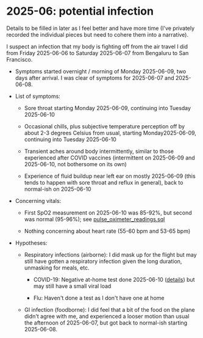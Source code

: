 # 2025-06: potential infection

Details to be filled in later as I feel better and have more time
(I've privately recorded the individual pieces but need to cohere them
into a narrative).

I suspect an infection that my body is fighting off from the air travel I did from Friday 2025-06-06 to Saturday 2025-06-07 from Bengaluru to San Francisco.

* Symptoms started overnight / morning of Monday 2025-06-09, two days
  after arrival. I was clear of symptoms for 2025-06-07 and
  2025-06-08.

* List of symptoms:

  * Sore throat starting Monday 2025-06-09, continuing into Tuesday 2025-06-10

  * Occasional chills, plus subjective temperature perception off by
    about 2-3 degrees Celsius from usual, starting Monday2025-06-09,
    continuing into Tuesday 2025-06-10

  * Transient aches around body intermittently, similar to those
    experienced after COVID vaccines (intermittent on 2025-06-09 and
    2025-06-10, not bothersome on its own)

  * Experience of fluid buildup near left ear on mostly 2025-06-09
    (this tends to happen with sore throat and reflux in general),
    back to normal-ish on 2025-06-10

* Concerning vitals:

  * First SpO2 measurement on 2025-06-10 was 85-92%, but second was
    normal (95-96%); see
    [pulse_oximeter_readings.sql](../../sql/pulse_oximeter_readings.sql)

  * Nothing concerning about heart rate (55-60 bpm and 53-65 bpm)

* Hypotheses:

  * Respiratory infections (airborne): I did mask up for the flight
    but may still have gotten a respiratory infection given the long
    duration, unmasking for meals, etc.

    * COVID-19: Negative at-home test done 2025-06-10
      ([details](2025-06-10-walgreens-covid-test.md)) but may still
      have a small viral load

    * Flu: Haven't done a test as I don't have one at home

  * GI infection (foodborne): I did feel that a bit of the food on the
    plane didn't agree with me, and experienced a looser motion than
    usual the afternoon of 2025-06-07, but got back to normal-ish
    starting 2025-06-08.
